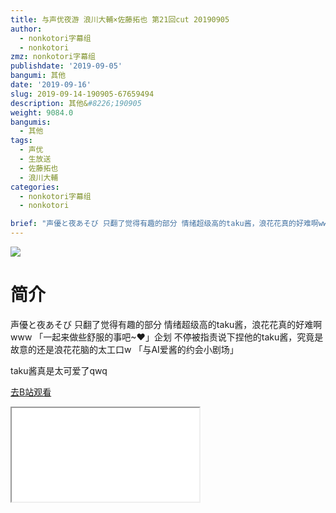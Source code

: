 ```yaml
---
title: 与声优夜游 浪川大輔×佐藤拓也 第21回cut 20190905
author:
  - nonkotori字幕组
  - nonkotori
zmz: nonkotori字幕组
publishdate: '2019-09-05'
bangumi: 其他
date: '2019-09-16'
slug: 2019-09-14-190905-67659494
description: 其他&#8226;190905
weight: 9084.0
bangumis:
  - 其他
tags:
  - 声优
  - 生放送
  - 佐藤拓也
  - 浪川大輔
categories:
  - nonkotori字幕组
  - nonkotori

brief: "声優と夜あそび 只翻了觉得有趣的部分 情绪超级高的taku酱，浪花花真的好难啊www 「一起来做些舒服的事吧~❤」企划 不停被指责说下捏他的taku酱，究竟是故意的还是浪花花脑的太工口w 「与AI爱酱的约会小剧场」 taku酱真是太可爱了qwq"
---
```

![](https://raw.githubusercontent.com/tcgriffith/owaraisite/master/static/tmpimg/7d19c5c04230a5d550a1922055d3232c42d4f7b3.jpg.480.jpg)
# 简介  
声優と夜あそび
只翻了觉得有趣的部分
情绪超级高的taku酱，浪花花真的好难啊www
「一起来做些舒服的事吧~❤」企划
不停被指责说下捏他的taku酱，究竟是故意的还是浪花花脑的太工口w
「与AI爱酱的约会小剧场」


taku酱真是太可爱了qwq  

[去B站观看](https://www.bilibili.com/video/av67659494/)
<div class ="resp-container"><iframe class="testiframe" src="//player.bilibili.com/player.html?aid=67659494"", scrolling="no", allowfullscreen="true" > </iframe></div> 
